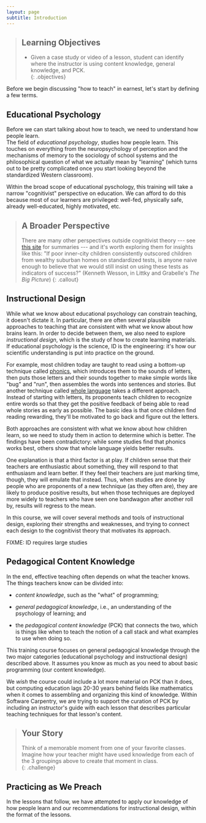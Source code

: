 ```yaml
---
layout: page
subtitle: Introduction
---
```

> ## Learning Objectives
>
> * Given a case study or video of a lesson, student can identify where the 
> instructor is using content knowledge, general knowledge, and PCK.  
{: .objectives}

Before we begin discussing "how to teach" in earnest, let's
 start by defining a few terms.

## Educational Psychology

Before we can start talking about how to teach, we need to understand how people learn.  
The field of *educational psychology*, 
studies how people learn.
This touches on everything from the neuropsychology of perception and the mechanisms of memory
to the sociology of school systems
and the philosophical question of what we actually mean by "learning"
(which turns out to be pretty complicated once you start looking beyond
the standardized Western classroom).

Within the broad scope of educational pyschology, 
this training will take a narrow "cognitivist" perspective on education.
We can afford to do this because most of our learners are privileged:
well-fed, physically safe, already well-educated, highly motivated, etc.

> ## A Broader Perspective 
> 
> There are many other perspectives outside cognitivist theory ---
> see [this site](http://www.learning-theories.com/) for summaries ---
> and it's worth exploring them for insights like this:
> "If poor inner-city children consistently outscored children
> from wealthy suburban homes on standardized tests,
> is anyone naive enough to believe that we would still insist on using these tests
> as indicators of success?"
> (Kenneth Wesson, in Littky and Grabelle's *The Big Picture*)
{: .callout}
 
## Instructional Design

While what we know about educational psychology can constrain teaching,
it doesn't dictate it.
In particular,
there are often several plausible approaches to teaching
that are consistent with what we know about how brains learn.
In order to decide between them,
we also need to explore *instructional design*,
which is the study of how to create learning materials.
If educational psychology is the science,
ID is the engineering:
it's how our scientific understanding is put into practice on the ground.

For example,
most children today are taught to read using a bottom-up technique called
[phonics](http://en.wikipedia.org/wiki/Phonics),
which introduces them to the sounds of letters,
then puts those letters and their sounds together to make simple words like "bug" and "run",
then assembles the words into sentences and stories.
But another technique called [whole language](http://en.wikipedia.org/wiki/Whole_language)
takes a different approach.
Instead of starting with letters,
its proponents teach children to recognize entire words
so that they get the positive feedback of being able to read whole stories as early as possible.
The basic idea is that once children find reading rewarding,
they'll be motivated to go back and figure out the letters.

Both approaches are consistent with what we know about how children learn,
so we need to study them in action to determine which is better.
The findings have been contradictory:
while some studies find that phonics works best,
others show that whole language yields better results.

One explanation is that a third factor is at play.
If children sense that their teachers are enthusiastic about something,
they will respond to that enthusiasm and learn better.
If they feel their teachers are just marking time,
though,
they will emulate that instead.
Thus,
when studies are done by people who are proponents of a new technique
(as they often are),
they are likely to produce positive results,
but when those techniques are deployed more widely
to teachers who have seen one bandwagon after another roll by,
results will regress to the mean.

In this course, we will cover several methods and tools of instructional 
design, exploring their strengths and weaknesses, and trying to connect 
each design to the cognitivist theory that motivates its approach.  

FIXME: ID requires large studies

## Pedagogical Content Knowledge

In the end, effective teaching often depends on what the teacher knows.  
The things teachers know can be divided into:

*   *content knowledge*, such as the "what" of programming;

*   *general pedagogical knowledge*, i.e., an understanding of the
    psychology of learning; and

*   the *pedagogical content knowledge* (PCK) that connects the two,
    which is things like when to teach the notion of a call stack
    and what examples to use when doing so.

This training course focuses on general pedagogical knowledge through the two 
major categories (educational psychology and instructional design) described 
above.  It assumes you know as much as you need to about basic 
programming (our content knowledge).

We *wish* the course could include a lot more material on PCK than it does,
but computing education lags 20-30 years behind fields like mathematics
when it comes to assembling and organizing this kind of knowledge.  Within 
Software Carpentry, we are trying to support the curation of PCK by including 
an instructor's guide with each lesson that describes particular teaching 
techniques for that lesson's content.  

> ## Your Story
> 
> Think of a memorable moment from one of your favorite classes.  Imagine 
> how your teacher might have used knowledge from each of the 3 groupings above to 
> create that moment in class.  
{: .challenge}

## Practicing as We Preach

In the lessons that follow, we have attempted to apply our knowledge of how 
people learn and our recommendations for instructional design, within the format 
of the lessons.  